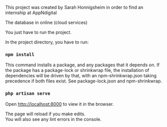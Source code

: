 This project was created by Sarah Honnigsheim in order to find an internship at AppNdigital

The database in online (cloud services)

You just have to run the project.

In the project directory, you have to run:

### `npm install`

This command installs a package, and any packages that it depends on. If the package has a package-lock or shrinkwrap file, the installation of dependencies will be driven by that, with an npm-shrinkwrap.json taking precedence if both files exist. See package-lock.json and npm-shrinkwrap.

### `php artisan serve`


Open [http://localhost:8000](http://localhost:8000) to view it in the browser.

The page will reload if you make edits.<br>
You will also see any lint errors in the console.
